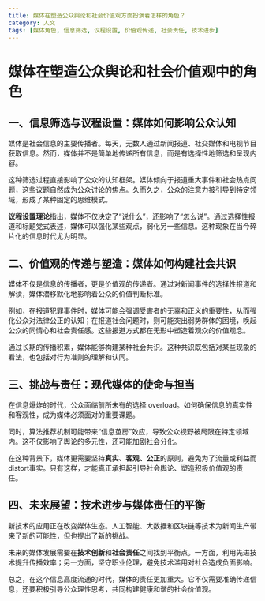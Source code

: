 ```yaml
---
title: 媒体在塑造公众舆论和社会价值观方面扮演着怎样的角色？
category: 人文
tags: [媒体角色, 信息筛选, 议程设置, 价值观传递, 社会责任, 技术进步]
---
```

# 媒体在塑造公众舆论和社会价值观中的角色

## 一、信息筛选与议程设置：媒体如何影响公众认知

媒体是社会信息的主要传播者。每天，无数人通过新闻报道、社交媒体和电视节目获取信息。然而，媒体并不是简单地传递所有信息，而是有选择性地筛选和呈现内容。

这种筛选过程直接影响了公众的认知框架。媒体倾向于报道重大事件和社会热点问题，这些议题自然成为公众讨论的焦点。久而久之，公众的注意力被引导到特定领域，形成了某种固定的思维模式。

**议程设置理论**指出，媒体不仅决定了“说什么”，还影响了“怎么说”。通过选择性报道和标题党式表述，媒体可以强化某些观点，弱化另一些信息。这种现象在当今碎片化的信息时代尤为明显。

## 二、价值观的传递与塑造：媒体如何构建社会共识

媒体不仅是信息的传播者，更是价值观的传递者。通过对新闻事件的选择性报道和解读，媒体潜移默化地影响着公众的价值判断标准。

例如，在报道犯罪事件时，媒体可能会强调受害者的无辜和正义的重要性，从而强化公众对法律公正的认知；在报道社会问题时，则可能突出弱势群体的困境，唤起公众的同情心和社会责任感。这些报道方式都在无形中塑造着观众的价值观念。

通过长期的传播积累，媒体能够构建某种社会共识。这种共识既包括对某些现象的看法，也包括对行为准则的理解和认同。

## 三、挑战与责任：现代媒体的使命与担当

在信息爆炸的时代，公众面临前所未有的选择 overload。如何确保信息的真实性和客观性，成为媒体必须面对的重要课题。

同时，算法推荐机制可能带来“信息茧房”效应，导致公众视野被局限在特定领域内。这不仅影响了舆论的多元性，还可能加剧社会分化。

在这种背景下，媒体更需要坚持**真实、客观、公正**的原则，避免为了流量或利益而 distort事实。只有这样，才能真正承担起引导社会舆论、塑造积极价值观的责任。

## 四、未来展望：技术进步与媒体责任的平衡

新技术的应用正在改变媒体生态。人工智能、大数据和区块链等技术为新闻生产带来了新的可能性，但也提出了新的挑战。

未来的媒体发展需要在**技术创新**和**社会责任**之间找到平衡点。一方面，利用先进技术提升传播效率；另一方面，坚守职业伦理，避免技术滥用对社会造成负面影响。

总之，在这个信息高度流通的时代，媒体的责任更加重大。它不仅需要准确传递信息，还要积极引导公众理性思考，共同构建健康和谐的社会价值观。